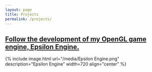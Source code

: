 ```yaml
---
layout: page
title: Projects
permalink: /projects/
---
```



<h2><a href="{{ "/blog" | prepend: site.baseurl }}">Follow the development of my OpenGL game engine, Epsilon Engine.</a></h2>

{% include image.html url="/media/Epsilon Engine.png" description="Epsilon Engine" width=720 align="center" %}
